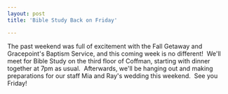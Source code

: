```yaml
---
layout: post
title: 'Bible Study Back on Friday'

---
```


The past weekend was full of excitement with the Fall Getaway and Gracepoint's Baptism Service, and this coming week is no different!  We'll meet for Bible Study on the third floor of Coffman, starting with dinner together at 7pm as usual.  Afterwards, we'll be hanging out and making preparations for our staff Mia and Ray's wedding this weekend.  See you Friday!
